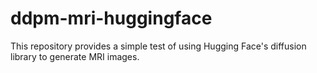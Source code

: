 # ddpm-mri-huggingface
This repository provides a simple test of using Hugging Face's diffusion library to generate MRI images.
